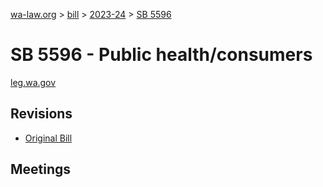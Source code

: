 [wa-law.org](/) > [bill](/bill/) > [2023-24](/bill/2023-24/) > [SB 5596](/bill/2023-24/sb/5596/)

# SB 5596 - Public health/consumers
[leg.wa.gov](https://app.leg.wa.gov/billsummary?BillNumber=5596&Year=2023&Initiative=false)

## Revisions
* [Original Bill](1/)

## Meetings